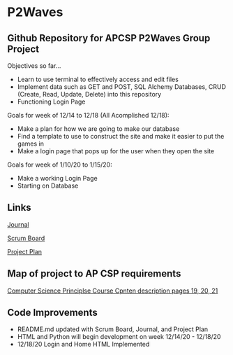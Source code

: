 # P2Waves
## Github Repository for APCSP P2Waves Group Project

Objectives so far...
- Learn to use terminal to effectively access and edit files
- Implement data such as GET and POST, SQL Alchemy Databases, CRUD (Create, Read, Update, Delete) into this repository
- Functioning Login Page

Goals for week of 12/14 to 12/18 (All Acomplished 12/18):
- Make a plan for how we are going to make our database
- Find a template to use to construct the site and make it easier to put the games in
- Make a login page that pops up for the user when they open the site

Goals for week of 1/10/20 to 1/15/20:
- Make a working Login Page
- Starting on Database

## Links
[Journal](https://docs.google.com/document/d/1SVI2qjMwwGs7KVzgL3I4nsCijlh7uOEzS4zT9CkGF48/edit?usp=sharing)

[Scrum Board](https://github.com/users/Cody-Peng/projects/1)

[Project Plan](https://docs.google.com/document/d/1bAMUZDqt29ACzf7KTDVZbvbRk3MSPUgQhg0wlJF35P4/edit?pli=1#)

## Map of project to AP CSP requirements
[Computer Science Principlse Course Cpnten description pages 19, 20, 21](https://apcentral.collegeboard.org/pdf/ap-computer-science-principles-course-and-exam-description.pdf?course=ap-computer-science-principles)

## Code Improvements

- README.md updated with Scrum Board, Journal, and Project Plan
- HTML and Python will begin development on week 12/14/20 - 12/18/20
- 12/18/20 Login and Home HTML Implemented

